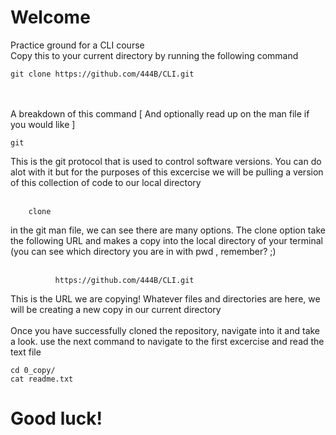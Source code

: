 # Welcome
Practice ground for a CLI course
<br/>
Copy this to your current directory by running the following command
```shell
git clone https://github.com/444B/CLI.git
```
<br/>
<br/>
A breakdown of this command [ And optionally read up on the man file if you would like ]

```shell
git
```
This is the git protocol that is used to control software versions. You can do alot with it but for the purposes of this excercise we will be pulling a version of this collection of code to our local directory
<br/>
<br/>
```shell
    clone
```
in the git man file, we can see there are many options. The clone option take the following URL and makes a copy into the local directory of your terminal (you can see which directory you are in with pwd , remember? ;)
<br/>
<br/>
```shell
          https://github.com/444B/CLI.git
```
This is the URL we are copying! Whatever files and directories are here, we will be creating a new copy in our current directory
<br/>
<br/>
Once you have successfully cloned the repository, navigate into it and take a look. 
use the next command to navigate to the first excercise and read the text file
```shell
cd 0_copy/
cat readme.txt
```
# Good luck!
